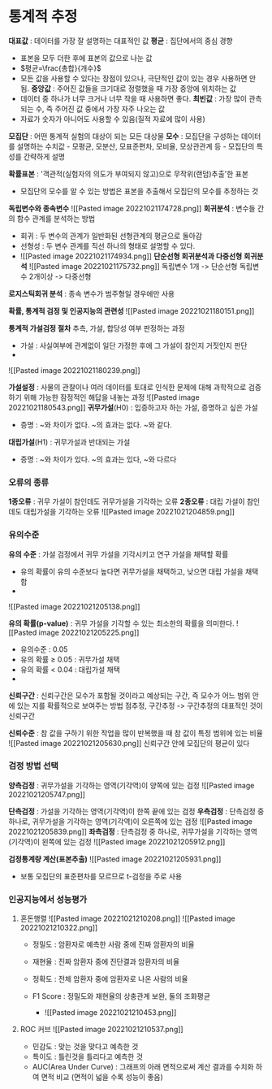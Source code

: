 # 통계적 추정
__대표값__ : 데이터를 가장 잘 설명하는 대표적인 값
__평균__ : 집단에서의 중심 경향
 - 표본을 모두 더한 후에 표본의 값으로 나눈 값
 - $평균=\frac{총합}{개수}$
 - 모든 값을 사용할 수 있다는 장점이 있으나, 극단적인 값이 있는 경우 사용하면 안됨.
__중앙값__ : 주어진 값들을 크기대로 정렬했을 때 가장 중앙에 위치하는 값
 - 데이터 중 하나가 너무 크거나 너무 작을 때 사용하면 좋다.
__최빈값__ : 가장 많이 관측되는 수, 즉 주어진 값 중에서 가장 자주 나오는 값
 - 자료가 숫자가 아니어도 사용할 수 있음(질적 자료에 많이 사용)

__모집단__ : 어떤 통계적 실험의 대상이 되는 모든 대상물
__모수__ : 모집단을 구성하는 데이터를 설명하는 수치값
	- 모평균, 모분산, 모표준편차, 모비율, 모상관관계 등
	- 모집단의 특성를 간략하게 설명

__확률표본__ : '객관적(실험자의 의도가 부여되지 않고)으로 무작위(랜덤)추출'한 표본
- 모집단의 모수를 알 수 있는 방법은 표본을 추출해서 모집단의 모수를 추정하는 것

__독립변수와 종속변수__
![[Pasted image 20221021174728.png]]
__회귀분석__ : 변수들 간의 함수 관계를 분석하는 방법
- 회귀 : 두 변수의 관계가 일반화된 선형관계의 평균으로 돌아감
- 선형성 : 두 변수 관계를 직선 하나의 형태로 설명할 수 있다.
- ![[Pasted image 20221021174934.png]]
__단순선형 회귀분석과 다중선형 회귀분석__
![[Pasted image 20221021175732.png]]
독립변수 1개 -> 단순선형
독립변수 2개이상 -> 다중선형


__로지스틱회귀 분석__ : 종속 변수가 범주형일 경우에만 사용


__확률, 통계적 검정 및 인공지능의 관련성__
![[Pasted image 20221021180151.png]]

__통계적 가설검정 절차__
추측, 가설, 합당성 여부 판정하는 과정
- 가설 : 사실여부에 관계없이 일단 가정한 후에 그 가설이 참인지 거짓인지 판단
- 
![[Pasted image 20221021180239.png]]

__가설설정__ : 사물의 관찰이나 여러 데이터를 토대로 인식한 문제에 대해 과학적으로 검증하기 위해 가능한 잠정적인 해답을 내놓는 과정
![[Pasted image 20221021180543.png]]
__귀무가설__(H0) : 입증하고자 하는 가설, 증명하고 싶은 가설
- 증명 : ~와 차이가 없다. ~의 효과는 없다. ~와 같다.

__대립가설__(H1) : 귀무가설과 반대되는 가설
- 증명 : ~와 차이가 있다. ~의 효과는 있다, ~와 다르다

### 오류의 종류
__1종오류__ : 귀무 가설이 참인데도 귀무가설을 기각하는 오류
__2종오류__ : 대립 가설이 참인데도 대립가설을 기각하는 오류
![[Pasted image 20221021204859.png]]
### 유의수준
__유의 수준__ : 가설 검정에서 귀무 가설을 기각시키고 연구 가설을 채택할 확률
- 유의 확률이 유의 수준보다 높다면 귀무가설을 채택하고, 낮으면 대립 가설을 채택함
-
![[Pasted image 20221021205138.png]]

 **유의 확률(p-value)** : 귀무 가설을 기각할 수 있는 최소한의 확률을 의미한다.
 ![[Pasted image 20221021205225.png]]

 - 유의수준 : 0.05
 - 유의 확률 $\ge$ 0.05 : 귀무가설 채택
 - 유의 확률 < 0.04 : 대립가설 채택
 - 

__신뢰구간__ : 신뢰구간은 모수가 포함될 것이라고 예상되는 구간, 즉 모수가 어느 범위 안에 있는 지를 확률적으로 보여주는 방법
점추정, 구간추정 -> 구간추정의 대표적인 것이 신뢰구간

__신뢰수준__ : 참 값을 구하기 위한 작업을 많이 반복했을 때 참 값이 특정 범위에 있는 비율
![[Pasted image 20221021205630.png]]
신뢰구간 안에 모집단의 평균이 있다

### 검정 방법 선택
__양측검정__ : 귀무가설을 기각하는 영역(기각역)이 양쪽에 있는 검정
![[Pasted image 20221021205747.png]]

__단측검정__ : 가설을 기각하는 영역(기각역)이 한쪽 끝에 있는 검정
__우측검정__ : 단측검정 중 하나로, 귀무가설을 기각하는 영역(기각역)이 오른쪽에 있는 검정
![[Pasted image 20221021205839.png]]
__좌측검정__ : 단측검정 중 하나로, 귀무가설을 기각하는 영역(기각역)이 왼쪽에 있는 검정
![[Pasted image 20221021205912.png]]

__검정통계량 계산(표본추출)__
![[Pasted image 20221021205931.png]]
- 보통 모집단의 표준편차를 모르므로 t-검정을 주로 사용

### 인공지능에서 성능평가
1. 혼돈행렬
	![[Pasted image 20221021210208.png]]
	![[Pasted image 20221021210322.png]]
	- 정밀도 : 암환자로 예측한 사람 중에 진짜 암환자의 비율
	- 재현율 : 진짜 암환자 중에 진단결과 암환자의 비율
	- 정확도 : 전체 암환자 중에 암환자로 나온 사람의 비율

	- F1 Score : 정밀도와 재현율의 상충관계 보완, 둘의 조화평균
		- ![[Pasted image 20221021210453.png]]
	
2. ROC 커브
	![[Pasted image 20221021210537.png]]
	- 민감도 : 맞는 것을 맞다고 예측한 것
	- 특이도 : 틀린것을 틀리다고 예측한 것
	- AUC(Area Under Curve) : 그래프의 아래 면적으로써 계산 결과를 수치화 하여 면적 비교 (면적이 넓을 수록 성능이 좋음)